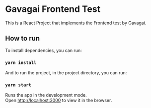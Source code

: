 # Gavagai Frontend Test

This is a React Project that implements the Frontend test by Gavagai.

## How to run

To install dependencies, you can run:

### `yarn install`

And to run the project, in the project directory, you can run:

### `yarn start`

Runs the app in the development mode.\
Open [http://localhost:3000](http://localhost:3000) to view it in the browser.
